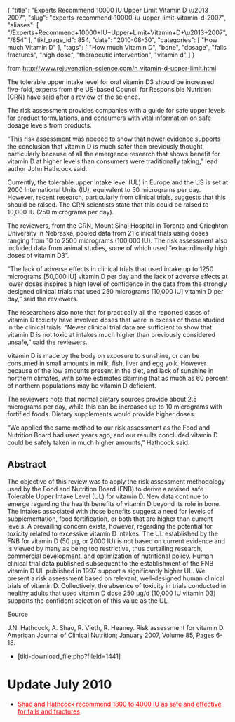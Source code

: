 {
    "title": "Experts Recommend 10000 IU Upper Limit Vitamin D \u2013 2007",
    "slug": "experts-recommend-10000-iu-upper-limit-vitamin-d-2007",
    "aliases": [
        "/Experts+Recommend+10000+IU+Upper+Limit+Vitamin+D+\u2013+2007",
        "/854"
    ],
    "tiki_page_id": 854,
    "date": "2010-08-30",
    "categories": [
        "How much Vitamin D"
    ],
    "tags": [
        "How much Vitamin D",
        "bone",
        "dosage",
        "falls fractures",
        "high dose",
        "therapeutic intervention",
        "vitamin d"
    ]
}


from  http://www.rejuvenation-science.com/n_vitamin-d-upper-limit.html 

The tolerable upper intake level for oral vitamin D3 should be increased five-fold, experts from the US-based Council for Responsible Nutrition (CRN) have said after a review of the science.

The risk assessment provides companies with a guide for safe upper levels for product formulations, and consumers with vital information on safe dosage levels from products.

“This risk assessment was needed to show that newer evidence supports the conclusion that vitamin D is much safer then previously thought, particularly because of all the emergence research that shows benefit for vitamin D at higher levels than consumers were traditionally taking,” lead author John Hathcock said.

Currently, the tolerable upper intake level (UL) in Europe and the US is set at 2000 International Units (IU), equivalent to 50 micrograms per day. However, recent research, particularly from clinical trials, suggests that this should be raised. The CRN scientists state that this could be raised to 10,000 IU (250 micrograms per day).

The reviewers, from the CRN, Mount Sinai Hospital in Toronto and Crieghton University in Nebraska, pooled data from 21 clinical trials using doses ranging from 10 to 2500 micrograms (100,000 IU). The risk assessment also included data from animal studies, some of which used “extraordinarily high doses of vitamin D3”.

“The lack of adverse effects in clinical trials that used intake up to 1250 micrograms <span>[50,000 IU]</span> vitamin D per day and the lack of adverse effects at lower doses inspires a high level of confidence in the data from the strongly designed clinical trials that used 250 micrograms <span>[10,000 IU]</span> vitamin D per day,” said the reviewers.

The researchers also note that for practically all the reported cases of vitamin D toxicity have involved doses that were in excess of those studied in the clinical trials. “Newer clinical trial data are sufficient to show that vitamin D is not toxic at intakes much higher than previously considered unsafe,” said the reviewers.

Vitamin D is made by the body on exposure to sunshine, or can be consumed in small amounts in milk, fish, liver and egg yolk. However because of the low amounts present in the diet, and lack of sunshine in northern climates, with some estimates claiming that as much as 60 percent of northern populations may be vitamin D deficient.

The reviewers note that normal dietary sources provide about 2.5 micrograms per day, while this can be increased up to 10 micrograms with fortified foods. Dietary supplements would provide higher doses.

“We applied the same method to our risk assessment as the Food and Nutrition Board had used years ago, and our results concluded vitamin D could be safely taken in much higher amounts,” Hathcock said.

## Abstract

The objective of this review was to apply the risk assessment methodology used by the Food and Nutrition Board (FNB) to derive a revised safe Tolerable Upper Intake Level (UL) for vitamin D. New data continue to emerge regarding the health benefits of vitamin D beyond its role in bone. The intakes associated with those benefits suggest a need for levels of supplementation, food fortification, or both that are higher than current levels. A prevailing concern exists, however, regarding the potential for toxicity related to excessive vitamin D intakes. The UL established by the FNB for vitamin D (50 µg, or 2000 IU) is not based on current evidence and is viewed by many as being too restrictive, thus curtailing research, commercial development, and optimization of nutritional policy. Human clinical trial data published subsequent to the establishment of the FNB vitamin D UL published in 1997 support a significantly higher UL. We present a risk assessment based on relevant, well-designed human clinical trials of vitamin D. Collectively, the absence of toxicity in trials conducted in healthy adults that used vitamin D dose 250 µg/d (10,000 IU vitamin D3) supports the confident selection of this value as the UL.

Source

J.N. Hathcock, A. Shao, R. Vieth, R. Heaney. Risk assessment for vitamin D. American Journal of Clinical Nutrition; January 2007, Volume 85, Pages 6-18.

* <span>[tiki-download_file.php?fileId=1441]</span>

# Update July 2010

* <a href="/posts/shao-and-hathcock-recommend-1800-to-4000-iu-as-safe-and-effective-for-falls-and-fractures" style="color: red; text-decoration: underline;" title="This link has an unknown page_id: 1063">Shao and Hathcock recommend 1800 to 4000 IU as safe and effective for falls and fractures</a>